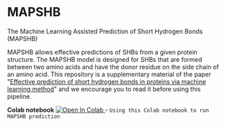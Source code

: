 # MAPSHB
The Machine Learning Assisted Prediction of Short Hydrogen Bonds (MAPSHB)

MAPSHB allows effective predictions of SHBs from a given protein structure. The MAPSHB model is designed for SHBs that are formed between two amino acids and have the donor residue on the side chain of an amino acid. This repository is a supplementary material of the paper "<a href="https://www.nature.com/articles/s41598-021-04306-4">Effective prediction of short hydrogen bonds in proteins via machine learning method</a>" and we encourage you to read it before using this pipeline.

**Colab notebook** <a href="https://colab.research.google.com/drive/1notF8VnttWgMMIkHiVNoWgEhQ9PjGkrK?authuser=1">
  <img src="https://colab.research.google.com/assets/colab-badge.svg" alt="Open In Colab"/>
</a> - `Using this Colab notebook to run MAPSHB prediction`
